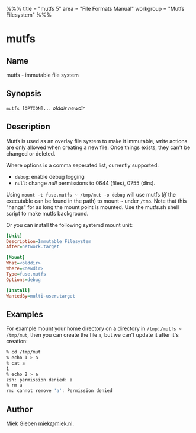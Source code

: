 %%%
title = "mutfs 5"
area = "File Formats Manual"
workgroup = "Mutfs Filesystem"
%%%

mutfs
=====

## Name

mutfs - immutable file system

## Synopsis

`mutfs [OPTION]...` *olddir* *newdir*

## Description

Mutfs is used as an overlay file system to make it immutable, write actions are only allowed when
creating a new file. Once things exists, they can't be changed or deleted.

Where options is a comma seperated list, currently supported:

* `debug`: enable debug logging
* `null`: change *null* permissions to 0644 (files), 0755 (dirs).

Using `mount -t fuse.mutfs ~ /tmp/mut -o debug` will use mutfs (*if* the executable can be found
in the path) to mount `~` under `/tmp`. Note that this "hangs" for as long the mount point is
mounted. Use the mutfs.sh shell script to make mutfs background.

Or you can install the following systemd mount unit:

~~~ ini
[Unit]
Description=Immutable Filesystem
After=network.target

[Mount]
What=<olddir>
Where=<newdir>
Type=fuse.mutfs
Options=debug

[Install]
WantedBy=multi-user.target
~~~

## Examples

For example mount your home directory on a directory in `/tmp`: `/mutfs ~ /tmp/mut`, then you can
create the file `a`, but we can't update it after it's creation:

~~~ sh
% cd /tmp/mut
% echo 1 > a
% cat a
1
% echo 2 > a
zsh: permission denied: a
% rm a
rm: cannot remove 'a': Permission denied
~~~

## Author

Miek Gieben <miek@miek.nl>.
